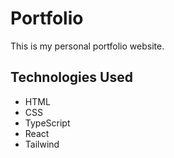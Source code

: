# Portfolio

This is my personal portfolio website.

## Technologies Used

- HTML
- CSS
- TypeScript
- React
- Tailwind
